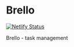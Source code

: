 # Brello

[![Netlify Status](https://api.netlify.com/api/v1/badges/33147d06-f9b2-4eb7-8fde-53afea0a3b0b/deploy-status)](https://app.netlify.com/sites/development-brello/deploys)

Brello - task management
